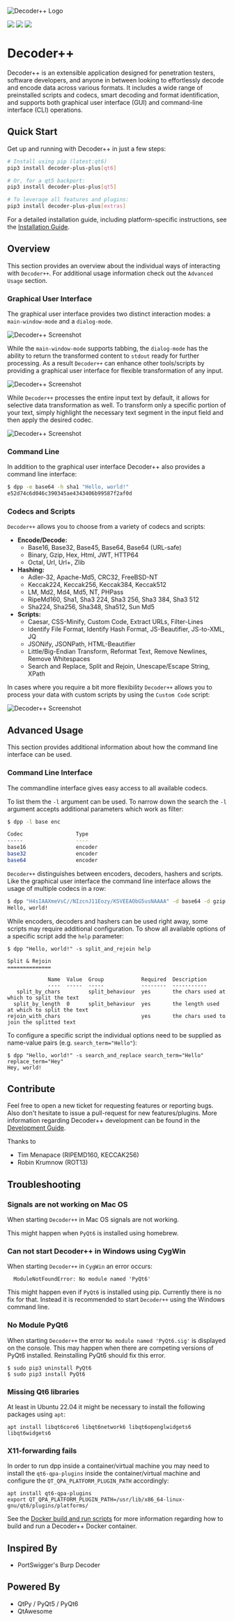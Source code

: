 ![Decoder++ Logo](https://raw.githubusercontent.com/bytebutcher/decoder-plus-plus/master/images/dpp.png)

<a href="https://pypi.python.org/pypi/decoder-plus-plus"><img src="https://img.shields.io/pypi/v/decoder-plus-plus.svg"></a>
<a href="https://pypi.python.org/pypi/decoder-plus-plus"><img src="https://img.shields.io/pypi/dm/decoder-plus-plus"></a>
<a href="https://pypi.python.org/pypi/decoder-plus-plus"><img src="https://img.shields.io/pypi/pyversions/decoder-plus-plus.svg"></a>

# Decoder++

Decoder++ is an extensible application designed for penetration testers, software developers, 
and anyone in between looking to effortlessly decode and encode data across various formats. 
It includes a wide range of preinstalled scripts and codecs, smart decoding and format identification, 
and supports both graphical user interface (GUI) and command-line interface (CLI) operations.

## Quick Start

Get up and running with Decoder++ in just a few steps:

```bash
# Install using pip (latest:qt6)
pip3 install decoder-plus-plus[qt6]

# Or, for a qt5 backport:
pip3 install decoder-plus-plus[qt5]

# To leverage all features and plugins:
pip3 install decoder-plus-plus[extras]
```

For a detailed installation guide, including platform-specific instructions, see the [Installation Guide](docs/INSTALL.md).

## Overview

This section provides an overview about the individual ways of interacting with
```Decoder++```. For additional usage information check out the ```Advanced Usage``` section.

### Graphical User Interface

The graphical user interface provides two distinct interaction modes:
a ```main-window-mode``` and a ```dialog-mode```.

![Decoder++ Screenshot](https://raw.githubusercontent.com/bytebutcher/decoder-plus-plus/master/images/dpp-preview-001.png)

While the ```main-window-mode``` supports tabbing, the ```dialog-mode``` has the ability to return the transformed 
content to ```stdout``` ready for further processing. 
As a result ```Decoder++``` can enhance other tools/scripts 
by providing a graphical user interface for flexible transformation of any input.

![Decoder++ Screenshot](https://raw.githubusercontent.com/bytebutcher/decoder-plus-plus/master/images/dpp-preview-dialog.png)

While ```Decoder++``` processes the entire input text by default, it allows for selective data transformation as well. 
To transform only a specific portion of your text, simply highlight the necessary text segment in the input field 
and then apply the desired codec.

![Decoder++ Screenshot](https://raw.githubusercontent.com/bytebutcher/decoder-plus-plus/master/images/dpp-selective-input.png)

### Command Line

In addition to the graphical user interface Decoder++ also provides a command line interface:
```bash
$ dpp -e base64 -h sha1 "Hello, world!"
e52d74c6d046c390345ae4343406b99587f2af0d
```

### Codecs and Scripts

```Decoder++``` allows you to choose from a variety of codecs and scripts:

* **Encode/Decode:**
  - Base16, Base32, Base45, Base64, Base64 (URL-safe)
  - Binary, Gzip, Hex, Html, JWT, HTTP64
  - Octal, Url, Url+, Zlib
* **Hashing:** 
  - Adler-32, Apache-Md5, CRC32, FreeBSD-NT
  - Keccak224, Keccak256, Keccak384, Keccak512
  - LM, Md2, Md4, Md5, NT, PHPass
  - RipeMd160, Sha1, Sha3 224, Sha3 256, Sha3 384, Sha3 512
  - Sha224, Sha256, Sha348, Sha512, Sun Md5
* **Scripts:**
  - Caesar, CSS-Minify, Custom Code, Extract URLs, Filter-Lines
  - Identify File Format, Identify Hash Format, JS-Beautifier, JS-to-XML, JQ
  - JSONify, JSONPath, HTML-Beautifier
  - Little/Big-Endian Transform, Reformat Text, Remove Newlines, Remove Whitespaces
  - Search and Replace, Split and Rejoin, Unescape/Escape String, XPath


In cases where you require a bit more flexibility ```Decoder++``` allows you to process your data with 
custom scripts by using the ```Custom Code``` script:

![Decoder++ Screenshot](https://raw.githubusercontent.com/bytebutcher/decoder-plus-plus/master/images/dpp-custom-code-script.png)

## Advanced Usage

This section provides additional information about how the command line interface can be used.

### Command Line Interface

The commandline interface gives easy access to all available codecs.

To list them the ```-l``` argument can be used. To narrow down the search 
the ```-l``` argument accepts additional parameters which work as filter:

```bash
$ dpp -l base enc

Codec                 Type
-----                 ----
base16                encoder
base32                encoder
base64                encoder

```
```Decoder++``` distinguishes between encoders, decoders, hashers and scripts.
Like the graphical user interface the command line interface allows the usage of multiple codecs in a row:
```bash
$ dpp "H4sIAAXmeVsC//NIzcnJ11Eozy/KSVEEAObG5usNAAAA" -d base64 -d gzip
Hello, world!
```

While encoders, decoders and hashers can be used right away, some scripts may require additional configuration.
To show all available options of a specific script add the ```help``` parameter:
```
$ dpp "Hello, world!" -s split_and_rejoin help

Split & Rejoin
==============

             Name  Value  Group            Required  Description
             ----  -----  -----            --------  -----------
   split_by_chars         split_behaviour  yes       the chars used at which to split the text
  split_by_length  0      split_behaviour  yes       the length used at which to split the text
rejoin_with_chars                          yes       the chars used to join the splitted text

```

To configure a specific script the individual options need to be supplied as name-value pairs (e.g. ```search_term="Hello"```):

```
$ dpp "Hello, world!" -s search_and_replace search_term="Hello" replace_term="Hey"
Hey, world!
```

## Contribute

Feel free to open a new ticket for requesting features or reporting bugs. 
Also don't hesitate to issue a pull-request for new features/plugins. 
More information regarding Decoder++ development can be found in the 
[Development Guide](docs/DEVELOPMENT.md).

Thanks to 
* Tim Menapace (RIPEMD160, KECCAK256)
* Robin Krumnow (ROT13)

## Troubleshooting

### Signals are not working on Mac OS

When starting ```Decoder++``` in Mac OS signals are not working.

This might happen when ```PyQt6``` is installed using homebrew. 

### Can not start Decoder++ in Windows using CygWin

When starting ```Decoder++``` in ```CygWin``` an error occurs:
```
  ModuleNotFoundError: No module named 'PyQt6'
```

This might happen even if ```PyQt6``` is installed using pip. 
Currently there is no fix for that. Instead it is recommended
to start ```Decoder++``` using the Windows command line.

### No Module PyQt6 

When starting ```Decoder++``` the error ```No module named 'PyQt6.sig'``` is displayed on the console. 
This may happen when there are competing versions of PyQt6 installed. Reinstalling PyQt6 should fix this error.

```
$ sudo pip3 uninstall PyQt6
$ sudo pip3 install PyQt6
```

### Missing Qt6 libraries

At least in Ubuntu 22.04 it might be necessary to install the following packages using ```apt```:

```
apt install libqt6core6 libqt6network6 libqt6openglwidgets6 libqt6widgets6
```

### X11-forwarding fails

In order to run dpp inside a container/virtual machine you may need to install the 
```qt6-qpa-plugins``` inside the container/virtual machine and configure the 
```QT_QPA_PLATFORM_PLUGIN_PATH``` accordingly:

```
apt install qt6-qpa-plugins
export QT_QPA_PLATFORM_PLUGIN_PATH=/usr/lib/x86_64-linux-gnu/qt6/plugins/platforms/
``` 

See the <a href="https://github.com/bytebutcher/decoder-plus-plus/tree/master/docker">Docker build and run scripts</a> for more information regarding how to build and run a Decoder++ Docker container.

## Inspired By
* PortSwigger's Burp Decoder

## Powered By

* QtPy / PyQt5 / PyQt6
* QtAwesome
